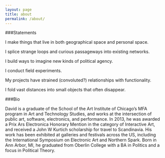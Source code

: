 ```yaml
---
layout: page
title: about
permalink: /about/
---
```

###Statements

I make things that live in both geographical space and personal space.

I splice strange loops and curious passageways into existing networks.

I build ways to imagine new kinds of political agency.

I conduct field experiments.

My projects have strained (convoluted?) relationships with functionality.

I fold vast distances into small objects that often disappear.


###Bio

David is a graduate of the School of the Art Institute of Chicago’s MFA program in Art and Technology Studies, and works at the intersection of public art, software, electronics, and performance. In 2013, he was awarded a Prix Ars Electronica Honorary Mention in the category of Interactive Art, and received a John W Kurtich scholarship for travel to Scandinavia. His work has been exhibited at galleries and festivals across the US, including the International Symposium on Electronic Art and Northern Spark. Born in Ann Arbor, MI, he graduated from Oberlin College with a BA in Politics and a focus in Political Theory.


